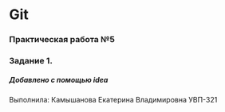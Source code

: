 # Git
### Практическая работа №5
### Задание 1.
##### Добавлено с помощью idea
Выполнила: Камышанова Екатерина Владимировна
УВП-321